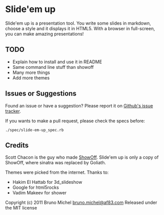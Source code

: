 Slide'em up
===========

Slide'em up is a presentation tool. You write some slides in markdown, choose
a style and it displays it in HTML5. With a browser in full-screen, you can
make amazing presentations!


TODO
----

* Explain how to install and use it in README
* Same command line stuff than showoff
* Many more things
* Add more themes


Issues or Suggestions
---------------------

Found an issue or have a suggestion? Please report it on
[Github's issue tracker](http://github.com/nono/slide-em-up/issues).

If you wants to make a pull request, please check the specs before:

    ./spec/slide-em-up_spec.rb


Credits
-------

Scott Chacon is the guy who made [ShowOff](https://github.com/schacon/showoff).
Slide'em up is only a copy of ShowOff, where sinatra was replaced by Goliath.

Themes were picked from the internet. Thanks to:
- Hakim El Hattab for 3d_slideshow
- Google for html5rocks
- Vadim Makeev for shower

Copyright (c) 2011 Bruno Michel <bruno.michel@af83.com>
Released under the MIT license
